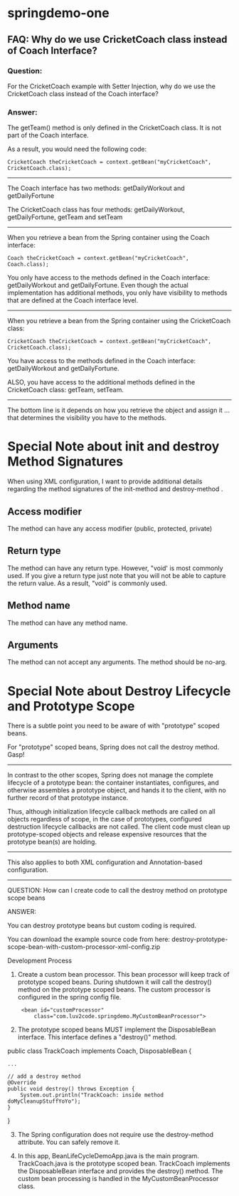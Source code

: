 # springdemo-one

## FAQ: Why do we use CricketCoach class instead of Coach Interface?

### Question:

For the CricketCoach example with Setter Injection, why do we use the CricketCoach class instead of the Coach interface?

### Answer:

The getTeam() method is only defined in the CricketCoach class. It is not part of the Coach interface.

As a result, you would need the following code:

    CricketCoach theCricketCoach = context.getBean("myCricketCoach", CricketCoach.class); 

---

The Coach interface has two methods: getDailyWorkout and getDailyFortune

The CricketCoach class has four methods: getDailyWorkout, getDailyFortune, getTeam and setTeam

---

When you retrieve a bean from the Spring container using the Coach interface:

    Coach theCricketCoach = context.getBean("myCricketCoach", Coach.class); 

You only have access to the methods defined in the Coach interface: getDailyWorkout and getDailyFortune. Even though the
actual implementation has additional methods, you only have visibility to methods that are defined at the Coach
interface level.

---

When you retrieve a bean from the Spring container using the CricketCoach class:

    CricketCoach theCricketCoach = context.getBean("myCricketCoach", CricketCoach.class); 

You have access to the methods defined in the Coach interface: getDailyWorkout and getDailyFortune.

ALSO, you have access to the additional methods defined in the CricketCoach class: getTeam, setTeam.

---

The bottom line is it depends on how you retrieve the object and assign it ... that determines the visibility you have
to the methods.

# Special Note about init and destroy Method Signatures

When using XML configuration, I want to provide additional details regarding the method signatures of the init-method
and destroy-method .

## Access modifier

The method can have any access modifier (public, protected, private)

## Return type

The method can have any return type. However, "void' is most commonly used. If you give a return type just note that you
will not be able to capture the return value. As a result, "void" is commonly used.

## Method name

The method can have any method name.

## Arguments

The method can not accept any arguments. The method should be no-arg.

# Special Note about Destroy Lifecycle and Prototype Scope

There is a subtle point you need to be aware of with "prototype" scoped beans.

For "prototype" scoped beans, Spring does not call the destroy method. Gasp!



---

In contrast to the other scopes, Spring does not manage the complete lifecycle of a prototype bean: the container
instantiates, configures, and otherwise assembles a prototype object, and hands it to the client, with no further record
of that prototype instance.

Thus, although initialization lifecycle callback methods are called on all objects regardless of scope, in the case of
prototypes, configured destruction lifecycle callbacks are not called. The client code must clean up prototype-scoped
objects and release expensive resources that the prototype bean(s) are holding.



---

This also applies to both XML configuration and Annotation-based configuration.



---

QUESTION: How can I create code to call the destroy method on prototype scope beans

ANSWER:

You can destroy prototype beans but custom coding is required.

You can download the example source code from here: destroy-prototype-scope-bean-with-custom-processor-xml-config.zip

Development Process

1. Create a custom bean processor. This bean processor will keep track of prototype scoped beans. During shutdown it
   will call the destroy() method on the prototype scoped beans. The custom processor is configured in the spring config
   file.

   <!-- Bean custom processor to handle calling destroy methods on prototype scoped beans -->
        <bean id="customProcessor"
    		class="com.luv2code.springdemo.MyCustomBeanProcessor">
   	</bean>

2. The prototype scoped beans MUST implement the DisposableBean interface. This interface defines a "destroy()" method.

public class TrackCoach implements Coach, DisposableBean {

	...
	
	// add a destroy method
	@Override
	public void destroy() throws Exception {
		System.out.println("TrackCoach: inside method doMyCleanupStuffYoYo");		
	}

}

3. The Spring configuration does not require use the destroy-method attribute. You can safely remove it.

   <bean id="myCoach"
   class="com.luv2code.springdemo.TrackCoach"
   init-method="doMyStartupStuff"
   scope="prototype">

   	<!-- set up constructor injection -->
   	<constructor-arg ref="myFortuneService" />
   </bean>

4. In this app, BeanLifeCycleDemoApp.java is the main program. TrackCoach.java is the prototype scoped bean. TrackCoach
   implements the DisposableBean interface and provides the destroy() method. The custom bean processing is handled in
   the MyCustomBeanProcessor class.

